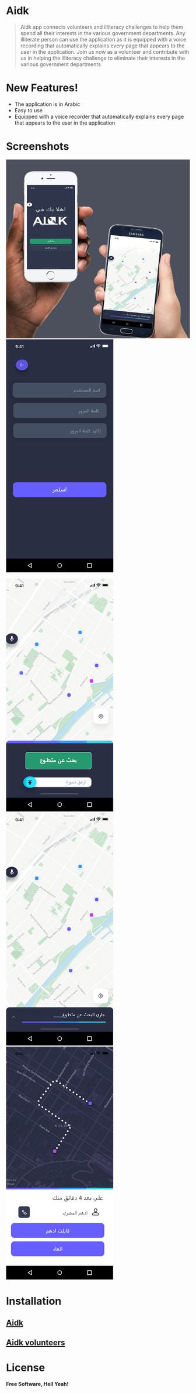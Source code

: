 # Aidk

> Aidk app connects volunteers and illiteracy challenges to help them spend all their interests in the various government departments. Any illiterate person can use the application as it is equipped with a voice recording that automatically explains every page that appears to the user in the application.
Join us now as a volunteer and contribute with us in helping the illiteracy challenge to eliminate their interests in the various government departments
# New Features!
- The application is in Arabic
- Easy to use
- Equipped with a voice recorder that automatically explains every page that appears to the user in the application
# Screenshots
![Screenshot](https://github.com/aligad1999/Aidk/blob/main/Screenshot1.png)![Screenshot](https://github.com/aligad1999/Aidk/blob/main/Screenshot2.png)

![Screenshot](https://github.com/aligad1999/Aidk/blob/main/Screenshot3.png)![Screenshot](https://github.com/aligad1999/Aidk/blob/main/Screenshot4.png)![Screenshot](https://github.com/aligad1999/Aidk/blob/main/Screenshot5.png)

# Installation

## [Aidk](https://play.google.com/store/apps/details?id=com.gizumken.aidka)
## [Aidk volunteers](https://play.google.com/store/apps/details?id=com.gizumken.aidkv)
# License
**Free Software, Hell Yeah!**
